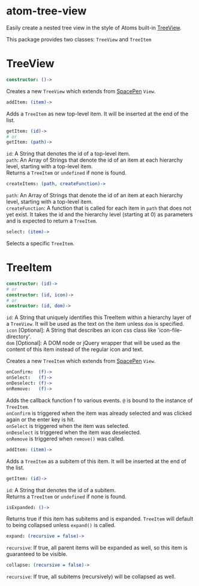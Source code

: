 # atom-tree-view

Easily create a nested tree view in the style of Atoms built-in [TreeView](https://github.com/atom/tree-view).

This package provides two classes: `TreeView` and `TreeItem`

# TreeView
```coffee
constructor: ()->
```
Creates a new `TreeView` which extends from [SpacePen](https://github.com/atom/space-pen) `View`.

```coffee
addItem: (item)->
```
Adds a `TreeItem` as new top-level item. It will be inserted at
the end of the list.

```coffee
getItem: (id)->
# or
getItem: (path)->
```
`id`: A String that denotes the id of a top-level item.  
`path`: An Array of Strings that denote the id of an item at
each hierarchy level, starting with a top-level item.  
Returns a `TreeItem` or `undefined` if none is found.

```coffee
createItems: (path, createFunction)->
```
`path`: An Array of Strings that denote the id of an item at
each hierarchy level, starting with a top-level item.  
`createFunction`: A function that is called for each item in `path` that does
not yet exist. It takes the id and the hierarchy level (starting at 0) as
parameters and is expected to return a `TreeItem`.

```coffee
select: (item)->
```
Selects a specific `TreeItem`.

# TreeItem
```coffee
constructor: (id)->
# or
constructor: (id, icon)->
# or
constructor: (id, dom)->
```
`id`: A String that uniquely identifies this TreeItem within a hierarchy layer
of a `TreeView`. It will be used as the text on the item unless `dom` is specified.  
`icon` [Optional]: A String that describes an icon css class like 'icon-file-directory'.  
`dom` [Optional]: A DOM node or jQuery wrapper that will be used as the content of this item instead of the regular icon and text.

Creates a new `TreeItem` which extends from [SpacePen](https://github.com/atom/space-pen) `View`.

```coffee
onConfirm:  (f)->
onSelect:   (f)->
onDeselect: (f)->
onRemove:   (f)->
```
Adds the callback function f to various events. `@` is bound to the instance of `TreeItem`.  
`onConfirm` is triggered when the item was already selected and was clicked again or the enter key is hit.  
`onSelect` is triggered when the item was selected.  
`onDeselect` is triggered when the item was deselected.  
`onRemove` is triggered when `remove()` was called.

```coffee
addItem: (item)->
```
Adds a `TreeItem` as a subitem of this item. It will be inserted at
the end of the list.

```coffee
getItem: (id)->
```
`id`: A String that denotes the id of a subitem.  
Returns a `TreeItem` or `undefined` if none is found.

```coffee
isExpanded: ()->
```
Returns true if this item has subitems and is expanded. `TreeItem` will default to being collapsed unless `expand()` is called.

```coffee
expand: (recursive = false)->
```
`recursive`: If true, all parent items will be expanded as well, so this item is guaranteed to be visible.

```coffee
collapse: (recursive = false)->
```
`recursive`: If true, all subitems (recursively) will be collapsed as well.
